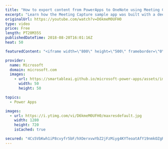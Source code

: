 ```yaml
---
title: "How to export content from PowerApps to OneNote using Meeting Capture"
excerpt: "Learn how the Meeting Capture sample app was built with a deep dive into the functions used to export content to OneNote.  Learn more: https://powerapps.microsoft.com/en-us/blog/capture-meetings-notes-like-a-pro/"
originalUrl: https://youtube.com/watch?v=D6kmeM0UFH0
type: video
price: Free
length: PT20M35S
publishedDateTime: 2018-08-20T16:01:16Z
heat: 50

featuredContent: "<iframe width=\"800\" height=\"500\" frameborder=\"0\" src=\"https://www.youtube.com/embed/D6kmeM0UFH0\" allow=\"accelerometer; autoplay; encrypted-media; gyroscope; picture-in-picture\" allowfullscreen></iframe>"

provider:
  name: Microsoft
  domain: microsoft.com
  images:
    - url: https://smartableai.github.io/microsoft-power-apps/assets/images/organizations/microsoft.com-50x50.jpg
      width: 50
      height: 50

topics:
  - Power Apps

images:
  - url: https://i.ytimg.com/vi/D6kmeM0UFH0/maxresdefault.jpg
    width: 1280
    height: 720
    isCached: true

secured: "4Cs5VbKwh1iP8cvyfr5bF/hXOerxvwYbZ2jFzMiyg4KYTeoatAfY19nmkOZgR8xxpZjmdqqKMeIFOSluUPBBzgixz6MGOKAHDsaV7wMynkTIo0y5WMSKBrybPZ2OHT6KyzpVKVuIAM58aYayfZCCxvqKkUpa3OWQ2umqYYVuqYTmKqKfk5aNWCm7+w6ukBq4qZdtUcH6fCIASNIqAiXW/7EC/MwT6rXRRsCZf6/2BstSCGIwdGehf2YwZi7mUgeaALpOwz+Pkmp+gE/sp/mwke1P889UZ4nDDIYIICdynSHGAjiDTyigY5eGyfSw1Gl2y0FTE1GATOk48bL9BkozpC6BK+beSKQRqgsWYKiJob+rNtsABPsJHdV+zP1FpxNGN3Fen7ShNWqZODb2esqxZataqKEvlB5mEgXVqdiwNt4=;5IJy3m9crdv9zxyWUYrL6A=="
---
```


